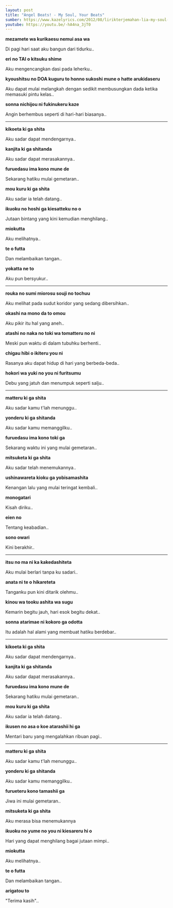 ```yaml
---
layout: post
title: "Angel Beats! - My Soul, Your Beats"
sumber: https://www.kazelyrics.com/2012/08/lirikterjemahan-lia-my-soul-your-beats.html?m=1 
youtube: https://youtu.be/-hA4na_3jT0 
---
```


**mezamete wa kurikaesu nemui asa wa**

Di pagi hari saat aku bangun dari tidurku..

**eri no TAI o kitsuku shime**

Aku mengencangkan dasi pada leherku..

**kyoushitsu no DOA kuguru to honno sukoshi mune o hatte arukidaseru**

Aku dapat mulai melangkah dengan sedikit membusungkan dada ketika memasuki pintu kelas..

**sonna nichijou ni fukinukeru kaze**

Angin berhembus seperti di hari-hari biasanya..

****



**kikoeta ki ga shita**

Aku sadar dapat mendengarnya..

**kanjita ki ga shitanda**

Aku sadar dapat merasakannya..

**furuedasu ima kono mune de**

Sekarang hatiku mulai gemetaran..

**mou kuru ki ga shita**

Aku sadar ia telah datang..

**ikuoku no hoshi ga kiesatteku no o**

Jutaan bintang yang kini kemudian menghilang..

**miokutta**

Aku melihatnya..

**te o futta**

Dan melambaikan tangan..

**yokatta ne to**

Aku pun bersyukur..

****



**rouka no sumi miorosu souji no tochuu**

Aku melihat pada sudut koridor yang sedang dibersihkan..

**okashi na mono da to omou**

Aku pikir itu hal yang aneh..

**atashi no naka no toki wa tomatteru no ni**

Meski pun waktu di dalam tubuhku berhenti..

**chigau hibi o ikiteru you ni**

Rasanya aku dapat hidup di hari yang berbeda-beda..

**hokori wa yuki no you ni furitsumu**

Debu yang jatuh dan menumpuk seperti salju..

****



**matteru ki ga shita**

Aku sadar kamu t'lah menunggu..

**yonderu ki ga shitanda**

Aku sadar kamu memanggilku..

**furuedasu ima kono toki ga**

Sekarang waktu ini yang mulai gemetaran..

**mitsuketa ki ga shita**

Aku sadar telah menemukannya..

**ushinawareta kioku ga yobisamashita**

Kenangan lalu yang mulai teringat kembali..

**monogatari**

Kisah diriku..

**eien no**

Tentang keabadian..

**sono owari**

Kini berakhir..

****



**itsu no ma ni ka kakedashiteta**

Aku mulai berlari tanpa ku sadari..

**anata ni te o hikareteta**

Tanganku pun kini ditarik olehmu..

**kinou wa tooku ashita wa sugu**

Kemarin begitu jauh, hari esok begitu dekat..

**sonna atarimae ni kokoro ga odotta**

Itu adalah hal alami yang membuat hatiku berdebar..

****



**kikoeta ki ga shita**

Aku sadar dapat mendengarnya..

**kanjita ki ga shitanda**

Aku sadar dapat merasakannya..

**furuedasu ima kono mune de**

Sekarang hatiku mulai gemetaran..

**mou kuru ki ga shita**

Aku sadar ia telah datang..

**ikusen no asa o koe atarashii hi ga**

Mentari baru yang mengalahkan ribuan pagi..

****



**matteru ki ga shita**

Aku sadar kamu t'lah menunggu..

**yonderu ki ga shitanda**

Aku sadar kamu memanggilku..

**furueteru kono tamashii ga**

Jiwa ini mulai gemetaran..

**mitsuketa ki ga shita**

Aku merasa bisa menemukannya

**ikuoku no yume no you ni kiesareru hi o**

Hari yang dapat menghilang bagai jutaan mimpi..

**miokutta**

Aku melihatnya..

**te o futta**

Dan melambaikan tangan..

**arigatou to**

"Terima kasih".. 

